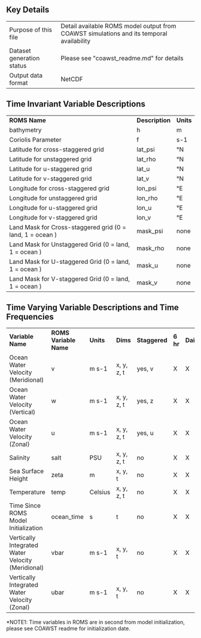 ## Key Details

| | |
|:-----|:-----|
| Purpose of this file | Detail available ROMS model output from COAWST simulations and its temporal availability |
| Dataset generation status | Please see "coawst_readme.md" for details |
| Output data format | NetCDF |



## Time Invariant Variable Descriptions

| | | | 
|:-----|:-----|:-----|
| **ROMS Name** | **Description** | **Units** |
| bathymetry | h | m |
| Coriolis Parameter | f | s-1|
| Latitude for cross-staggered grid | lat_psi | °N | 
| Latitude for unstaggered grid | lat_rho | °N |
| Latitude for u-staggered grid | lat_u | °N |
| Latitude for v-staggered grid | lat_v | °N |
| Longitude for cross-staggered grid | lon_psi |  °E |
| Longitude for unstaggered grid | lon_rho | °E |
| Longitude for u-staggered grid | lon_u | °E |
| Longitude for v-staggered grid | lon_v | °E |
| Land Mask for Cross-staggered grid (0 = land, 1 = ocean ) | mask_psi |  none |
| Land Mask for Unstaggered Grid (0 = land, 1 = ocean ) | mask_rho | none |
| Land Mask for U-staggered Grid (0 = land, 1 = ocean ) | mask_u | none |
| Land Mask for V-staggered Grid (0 = land, 1 = ocean ) | mask_v | none |


## Time Varying Variable Descriptions and Time Frequencies

| | | | | | | | |
|:-----|:-----|:-----|:-----|:-----|:-----|:-----|:-----|
| **Variable Name** | **ROMS Variable Name** | **Units** | **Dims** | **Staggered** | **6 hr** | **Daily** | **Monthly** |
| Ocean Water Velocity (Meridional) | v | m s-1 | x, y, z, t | yes, v | X | X | X |
| Ocean Water Velocity (Vertical) | w | m s-1 | x, y, z, t | yes, z | X | X | X |
| Ocean Water Velocity (Zonal) | u | m s-1 | x, y, z, t | yes, u | X | X | X |
| Salinity | salt | PSU | x, y, z, t | no | X | X | X |
| Sea Surface Height | zeta | m | x, y, t | no | X | X | X |
| Temperature | temp | Celsius | x, y, z, t | no | X | X | X |
| Time Since ROMS Model Initialization | ocean_time | s | t | no | X | X | X | 
| Vertically Integrated Water Velocity (Meridional) | vbar | m s-1 | x, y, t | no | X | X | X |
| Vertically Integrated Water Velocity (Zonal) | ubar | m s-1 | x, y, t | no | X | X | X |

*NOTE1: Time variables in ROMS are in second from model initialization, please see COAWST readme for initialization date.
